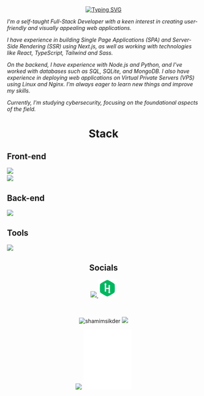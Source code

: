 <div align="center">
	<a href="https://git.io/typing-svg"><img src="https://readme-typing-svg.demolab.com?font=Fira+Code&weight=500&size=30&duration=3000&pause=500&color=2AA889&center=true&vCenter=true&random=false&width=435&lines=Hi+there!;I'm+Federico+Rossi;%E2%9A%9C%EF%B8%8F+FedeHide+%E2%9A%9C%EF%B8%8F;Web+Developer" alt="Typing SVG" /></a>	
</div>


<p><em>I'm a self-taught Full-Stack Developer with a keen interest in creating user-friendly and visually appealing web applications.

I have experience in building Single Page Applications (SPA) and Server-Side Rendering (SSR) using Next.js, as well as working with technologies like React, TypeScript, Tailwind and Sass.

On the backend, I have experience with Node.js and Python, and I’ve worked with databases such as SQL, SQLite, and MongoDB. I also have experience in deploying web applications on Virtual Private Servers (VPS) using Linux and Nginx. I'm always eager to learn new things and improve my skills.

Currently, I'm studying cybersecurity, focusing on the foundational aspects of the field.</em></p>

<h1 align="center">Stack</h1>
<h2 align="left">Front-end</h2>
<div>
	<a href="https://skillicons.dev">
		<img src="https://skillicons.dev/icons?i=html,css,sass,js,ts,react" />
	</a>
</div>
<div>
	<a href="https://skillicons.dev">
		<img src="https://skillicons.dev/icons?i=nextjs,redux,tailwind,bootstrap" /> <!--electron-->
	</a>
</div>
		
<h2 align="left">Back-end</h2>
<div>
	<a href="https://skillicons.dev">
		<img src="https://skillicons.dev/icons?i=py,fastapi,nodejs,mongodb,prisma" /><!-- nestjs,django,postgres -->
	</a>
</div>

<h2 align="left">Tools</h2>
<div>
	<a href="https://skillicons.dev">
		<img src="https://skillicons.dev/icons?i=linux,bash,git,jest,aws,figma" /><!-- docker -->
	</a>
</div>

<div align="center">
  <h2 align="center">Socials</h2>
  <a href="https://www.linkedin.com/in/fede-hide-4a8209265/" target="_blank">
	  <img src="https://skillicons.dev/icons?i=linkedin" />
  </a>
  <a href="https://www.hackerrank.com/profile/FedeHide" target="_blank">
    <img src="https://raw.githubusercontent.com/FedeHide/FedeHide/main/assets/hackerrank-icon.png" />
  </a>
</div>

<br>
<br>


<p align="center"><img width="45%" src="https://github-readme-streak-stats.herokuapp.com/?user=FedeHide&theme=gotham&show_icons=true" alt="shamimsikder"/>
<img width="45%" src="https://github-readme-stats-ten-gilt.vercel.app/api?username=FedeHide&show_icons=true&theme=gotham"/>
</p>

<p align="center"><img  width="45%" src="https://github-readme-stats-ten-gilt.vercel.app/api/top-langs/?username=FedeHide&theme=gotham"/>
<img width="25%" align="top-center" src="https://raw.githubusercontent.com/FedeHide/fake-portfolio/main/public/assets/fake-portfolio-bg.png" alt="my-logo" />
</p>

